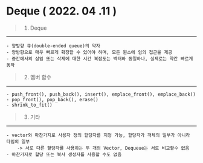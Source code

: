 Deque ( 2022. 04 .11 )
===============================

> 1) Deque
-----------------
    - 양방향 큐(double-ended queue)의 약자
    - 양방향으로 매우 빠르게 확장할 수 있어야 하며, 모든 원소에 임의 접근을 제공
    - 중간에서의 삽입 또는 삭제에 대한 시간 복잡도는 벡터와 동일하나, 실제로는 약간 빠르게 동작

> 2) 멤버 함수
-------------
    - push_front(), push_back(), insert(), emplace_front(), emplace_back()
    - pop_front(), pop_back(), erase()
    - shrink_to_fit()

> 3) 기타
--------------
    - vector와 마찬가지로 사용자 정의 할당자를 지정 가능, 할당자가 객체의 일부가 아니라 타입의 일부
        -> 서로 다른 할당자를 사용하는 두 개의 Vector, Dequeue는 서로 비교할수 없음
    - 마찬가지로 할당 또는 복사 생성자를 사용할 수도 없음
